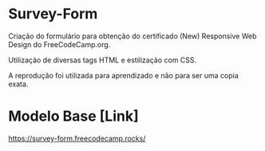 # Survey-Form
Criação do formulário para obtenção do certificado (New) Responsive Web Design do FreeCodeCamp.org.

Utilização de diversas tags HTML e estilização com CSS.

A reprodução foi utilizada para aprendizado e não para ser uma copia exata.

# Modelo Base [Link]
https://survey-form.freecodecamp.rocks/
